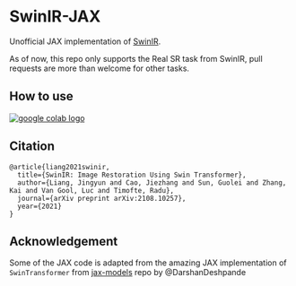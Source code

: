 # SwinIR-JAX

Unofficial JAX implementation of [SwinIR](https://github.com/JingyunLiang/SwinIR).

As of now, this repo only supports the Real SR task from SwinIR, pull requests are more than welcome for other tasks. 

## How to use

[ <a href="https://colab.research.google.com/gist/JingyunLiang/a5e3e54bc9ef8d7bf594f6fee8208533/swinir-demo-on-real-world-image-sr.ipynb"><img src="https://colab.research.google.com/assets/colab-badge.svg" alt="google colab logo"></a>](https://colab.research.google.com/github/patil-suraj/SwinIR-JAX/blob/main/swin_ir_jax.ipynb)

## Citation
    @article{liang2021swinir,
      title={SwinIR: Image Restoration Using Swin Transformer},
      author={Liang, Jingyun and Cao, Jiezhang and Sun, Guolei and Zhang, Kai and Van Gool, Luc and Timofte, Radu},
      journal={arXiv preprint arXiv:2108.10257},
      year={2021}
    }

## Acknowledgement
Some of the JAX code is adapted from the amazing JAX implementation of `SwinTransformer` from [jax-models](https://github.com/DarshanDeshpande/jax-models) repo by @DarshanDeshpande
